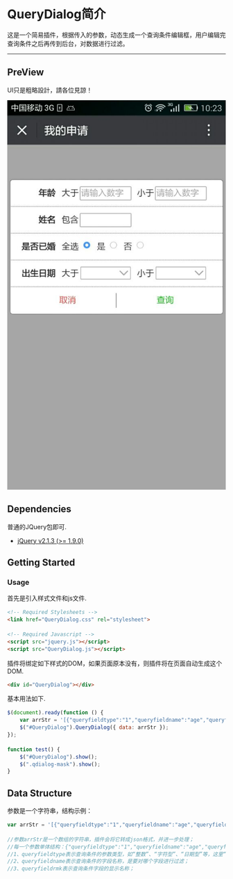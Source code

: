 # QueryDialog简介

这是一个简易插件，根据传入的参数，动态生成一个查询条件编辑框，用户编辑完查询条件之后再传到后台，对数据进行过滤。

---


## PreView

UI只是粗略設計，請各位見諒！

![QueryDialog Default View](https://github.com/aphy358/QueryDialog/blob/master/img/ScreenShot.jpg)

## Dependencies

普通的JQuery包即可.  

- [jQuery v2.1.3 (>= 1.9.0)](http://jquery.com/)

## Getting Started


### Usage

首先是引入样式文件和js文件.

```html
<!-- Required Stylesheets -->
<link href="QueryDialog.css" rel="stylesheet">

<!-- Required Javascript -->
<script src="jquery.js"></script>
<script src="QueryDialog.js"></script>
```

插件将绑定如下样式的DOM，如果页面原本没有，则插件将在页面自动生成这个DOM.

```html
<div id="QueryDialog"></div>
```

基本用法如下.

```javascript
$(document).ready(function () {
    var arrStr = '[{"queryfieldtype":"1","queryfieldname":"age","queryfieldrmk":"年龄"},{"queryfieldtype":"6","queryfieldname":"name","queryfieldrmk":"姓名"},{"queryfieldtype":"5","queryfieldname":"ismarried","queryfieldrmk":"是否已婚"},{"queryfieldtype":"4","queryfieldname":"birthday","queryfieldrmk":"出生日期"}]';
    $("#QueryDialog").QueryDialog({ data: arrStr });
});

function test() {
    $("#QueryDialog").show();
    $(".qdialog-mask").show();
}
```

## Data Structure

参数是一个字符串，结构示例：

```javascript
var arrStr = '[{"queryfieldtype":"1","queryfieldname":"age","queryfieldrmk":"年龄"},{"queryfieldtype":"6","queryfieldname":"name","queryfieldrmk":"姓名"},{"queryfieldtype":"5","queryfieldname":"ismarried","queryfieldrmk":"是否已婚"},{"queryfieldtype":"4","queryfieldname":"birthday","queryfieldrmk":"出生日期"}]';

//参数arrStr是一个数组的字符串，插件会将它转成json格式，并进一步处理；
//每一个参数单体结构：{"queryfieldtype":"1","queryfieldname":"age","queryfieldrmk":"年龄"}；
//1、queryfieldtype表示查询条件的参数类型，如“整数”、“字符型”、“日期型”等，这里“1”代表的是“浮点型数字”，当然也可以根据实际情况另外约定；
//2、queryfieldname表示查询条件的字段名称，是要对哪个字段进行过滤；
//3、queryfieldrmk表示查询条件字段的显示名称；
```
